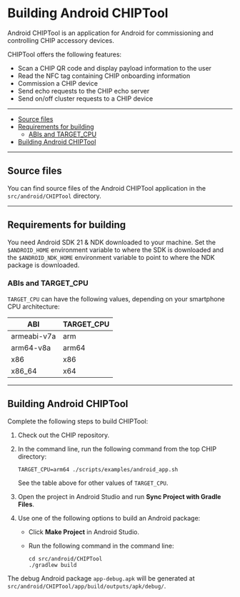 # Building Android CHIPTool

Android CHIPTool is an application for Android for commissioning and controlling
CHIP accessory devices.

CHIPTool offers the following features:

-   Scan a CHIP QR code and display payload information to the user
-   Read the NFC tag containing CHIP onboarding information
-   Commission a CHIP device
-   Send echo requests to the CHIP echo server
-   Send on/off cluster requests to a CHIP device

<hr>

-   [Source files](#source)
-   [Requirements for building](#requirements)
    -   [ABIs and TARGET_CPU](#abi)
-   [Building Android CHIPTool](#building)

<hr>

<a name="source"></a>

## Source files

You can find source files of the Android CHIPTool application in the
`src/android/CHIPTool` directory.

<hr>

<a name="requirements"></a>

## Requirements for building

You need Android SDK 21 & NDK downloaded to your machine. Set the
`$ANDROID_HOME` environment variable to where the SDK is downloaded and the
`$ANDROID_NDK_HOME` environment variable to point to where the NDK package is
downloaded.

<a name="abi"></a>

### ABIs and TARGET_CPU

`TARGET_CPU` can have the following values, depending on your smartphone CPU
architecture:

| ABI         | TARGET_CPU |
| ----------- | ---------- |
| armeabi-v7a | arm        |
| arm64-v8a   | arm64      |
| x86         | x86        |
| x86_64      | x64        |

<hr>

<a name="building"></a>

## Building Android CHIPTool

Complete the following steps to build CHIPTool:

1. Check out the CHIP repository.

2. In the command line, run the following command from the top CHIP directory:

    ```shell
    TARGET_CPU=arm64 ./scripts/examples/android_app.sh
    ```

    See the table above for other values of `TARGET_CPU`.

3. Open the project in Android Studio and run **Sync Project with Gradle
   Files**.

4. Use one of the following options to build an Android package:

    - Click **Make Project** in Android Studio.
    - Run the following command in the command line:

        ```shell
        cd src/android/CHIPTool
        ./gradlew build
        ```

The debug Android package `app-debug.apk` will be generated at
`src/android/CHIPTool/app/build/outputs/apk/debug/`.
